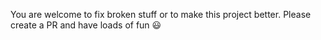 You are welcome to fix broken stuff or to make this project better. 
Please create a PR and have loads of fun 😃

